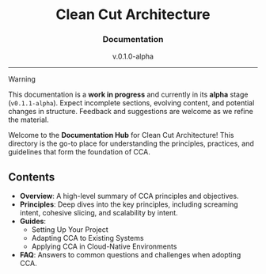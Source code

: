 <h1 align="center">Clean Cut Architecture</h1>
<h3 align="center">Documentation</h3>
<p align="center">v.0.1.0-alpha</p>

---

> [!WARNING]
> This documentation is a **work in progress** and currently in its **alpha** stage (`v0.1.1-alpha`). Expect incomplete sections, evolving content, and potential changes in structure. Feedback and suggestions are welcome as we refine the material.

Welcome to the **Documentation Hub** for Clean Cut Architecture! This directory is the go-to place for understanding the principles, practices, and guidelines that form the foundation of CCA.

## Contents

- **Overview**: A high-level summary of CCA principles and objectives.
- **Principles**: Deep dives into the key principles, including screaming intent, cohesive slicing, and scalability by intent.
- **Guides**:
  - Setting Up Your Project
  - Adapting CCA to Existing Systems
  - Applying CCA in Cloud-Native Environments
- **FAQ**: Answers to common questions and challenges when adopting CCA.
